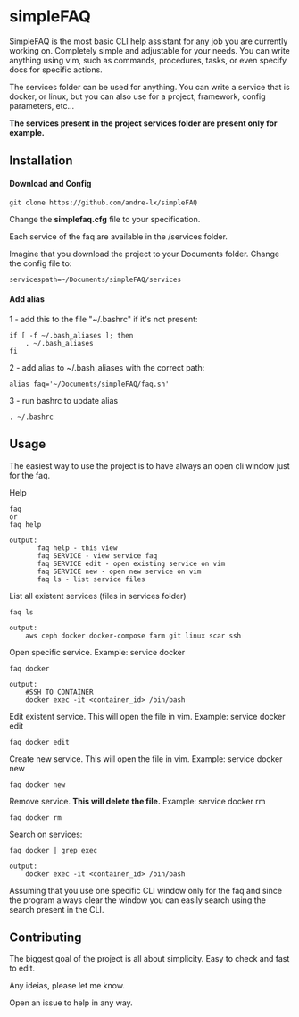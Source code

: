 # simpleFAQ

SimpleFAQ is the most basic CLI help assistant for any job you are currently working on. Completely simple and adjustable for your needs. You can write anything using vim, such as commands, procedures, tasks, or even specify docs for specific actions.

The services folder can be used for anything. You can write a service that is docker, or linux, but you can also use for a project, framework, config parameters, etc...
 
**The services present in the project services folder are present only for example.**
 
## Installation

#### Download and Config

```
git clone https://github.com/andre-lx/simpleFAQ
```

Change the **simplefaq.cfg** file to your specification.

Each service of the faq are available in the /services folder.

Imagine that you download the project to your Documents folder. Change the config file to:

```
servicespath=~/Documents/simpleFAQ/services
```

#### Add alias

1 - add this to the file "~/.bashrc" if it's not present:
```
if [ -f ~/.bash_aliases ]; then
    . ~/.bash_aliases
fi
```

2 - add alias to ~/.bash_aliases with the correct path:
```
alias faq='~/Documents/simpleFAQ/faq.sh'
```

3 - run bashrc to update alias
```
. ~/.bashrc
```


## Usage

The easiest way to use the project is to have always an open cli window just for the faq.

Help
```
faq
or
faq help

output:
       faq help - this view
       faq SERVICE - view service faq
       faq SERVICE edit - open existing service on vim
       faq SERVICE new - open new service on vim
       faq ls - list service files

```


List all existent services (files in services folder)
```
faq ls

output:
    aws ceph docker docker-compose farm git linux scar ssh

```

Open specific service. Example: service docker
```
faq docker

output:
    #SSH TO CONTAINER
    docker exec -it <container_id> /bin/bash

```

Edit existent service. This will open the file in vim. Example: service docker edit
```
faq docker edit
```

Create new service. This will open the file in vim. Example: service docker new

```
faq docker new
```

Remove service. **This will delete the file.** Example: service docker rm

```
faq docker rm
```

Search on services:

```
faq docker | grep exec

output:
    docker exec -it <container_id> /bin/bash
```

Assuming that you use one specific CLI window only for the faq and since the program always clear the window you can easily search using the search present in the CLI.

## Contributing

The biggest goal of the project is all about simplicity. Easy to check and fast to edit.

Any ideias, please let me know. 

Open an issue to help in any way.
